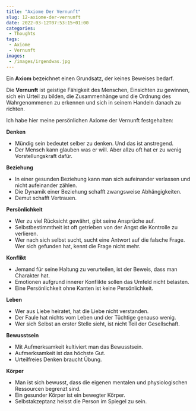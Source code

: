 ```yaml
---
title: "Axiome Der Vernunft"
slug: 12-axiome-der-vernunft
date: 2022-03-12T07:53:15+01:00
categories:
 - Thoughts
tags:
 - Axiome
 - Vernunft
images:
 - /images/irgendwas.jpg
---
```


Ein **Axiom** bezeichnet einen Grundsatz, der keines Beweises bedarf.

Die **Vernunft** ist geistige Fähigkeit des Menschen, Einsichten zu gewinnen, sich ein Urteil zu bilden, die Zusammenhänge und die Ordnung des Wahrgenommenen zu erkennen und sich in seinem Handeln danach zu richten.

Ich habe hier meine persönlichen Axiome der Vernunft festgehalten:

<!--more-->

**Denken**

- Mündig sein bedeutet selber zu denken. Und das ist anstregend.
- Der Mensch kann glauben was er will. Aber allzu oft hat er zu wenig Vorstellungskraft dafür.

**Beziehung**

- In einer gesunden Beziehung kann man sich aufeinander verlassen und nicht aufeinander zählen.
- Die Dynamik einer Beziehung schafft zwangsweise Abhängigkeiten.
- Demut schafft Vertrauen.

**Persönlichkeit**

- Wer zu viel Rücksicht gewährt, gibt seine Ansprüche auf.
- Selbstbestimmtheit ist oft getrieben von der Angst die Kontrolle zu verlieren.
- Wer nach sich selbst sucht, sucht eine Antwort auf die falsche Frage. Wer sich gefunden hat, kennt die Frage nicht mehr.

**Konflikt**

- Jemand für seine Haltung zu verurteilen, ist der Beweis, dass man Charakter hat.
- Emotionen aufgrund innerer Konflikte sollen das Umfeld nicht belasten.
- Eine Persönlichkeit ohne Kanten ist keine Persönlichkeit.

**Leben**

- Wer aus Liebe heiratet, hat die Liebe nicht verstanden.
- Der Faule hat nichts vom Leben und der Tüchtige genauso wenig.
- Wer sich Selbst an erster Stelle sieht, ist nicht Teil der Gesellschaft.

**Bewusstsein**

* Mit Aufmerksamkeit kultiviert man das Bewusstsein.
* Aufmerksamkeit ist das höchste Gut.
* Urteilfreies Denken braucht Übung.

**Körper**

- Man ist sich bewusst, dass die eigenen mentalen und physiologischen Ressourcen begrenzt sind.
- Ein gesunder Körper ist ein bewegter Körper.
- Selbstakzeptanz heisst die Person im Spiegel zu sein.